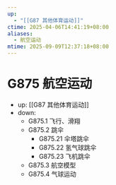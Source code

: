 ```yaml
---
up:
  - "[[G87 其他体育运动]]"
ctime: 2025-04-06T14:41:19+08:00
aliases:
  - 航空运动
mtime: 2025-09-09T12:37:18+08:00
---
```


# G875 航空运动

- up: [[G87 其他体育运动]]
- down:	
	- G875.1 飞行、滑翔
	- G875.2 跳伞
		- G875.21 伞塔跳伞
		- G875.22 氢气球跳伞
		- G875.23 飞机跳伞
	- G875.3 航空模型
	- G875.4 气球运动
	
